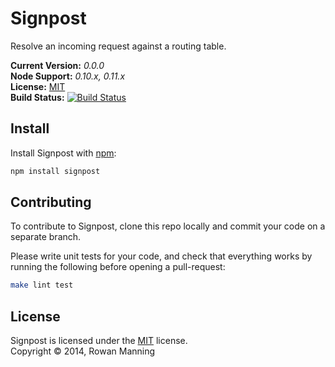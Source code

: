 
Signpost
========

Resolve an incoming request against a routing table.

**Current Version:** *0.0.0*  
**Node Support:** *0.10.x, 0.11.x*  
**License:** [MIT][mit]  
**Build Status:** [![Build Status][travis-img]][travis]


Install
-------

Install Signpost with [npm][npm]:

```sh
npm install signpost
```


Contributing
------------

To contribute to Signpost, clone this repo locally and commit your code on a separate branch.

Please write unit tests for your code, and check that everything works by running the following before opening a pull-request:

```sh
make lint test
```


License
-------

Signpost is licensed under the [MIT][mit] license.  
Copyright &copy; 2014, Rowan Manning



[mit]: http://opensource.org/licenses/mit-license.php
[npm]: https://npmjs.org/
[travis]: https://travis-ci.org/rowanmanning/signpost
[travis-img]: https://travis-ci.org/rowanmanning/signpost.svg?branch=master
